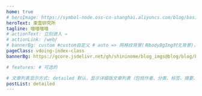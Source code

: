 ```yaml
---
home: true
# heroImage: https://symbol-node.oss-cn-shanghai.aliyuncs.com/blog/basic/background.jpg
heroText: 東雲研究所
tagline: 喵喵喵喵
# actionText: 立刻进入 →
# actionLink: /web/
# bannerBg: custom #custom自定义 # auto => 网格纹背景(有bodyBgImg时无背景)，默认 | none => 无 | '大图地址' | background: 自定义背景样式       提示：如发现文本颜色不适应你的背景时可以到palette.styl修改$bannerTextColor变量
pageClass: vdoing-index-class
bannerBg: https://gcore.jsdelivr.net/gh/shininome/blog_imgs@blog/blog/background/hakase.png

# features: # 可选的

# 文章列表显示方式: detailed 默认，显示详细版文章列表（包括作者、分类、标签、摘要、分页等）| simple => 显示简约版文章列表（仅标题和日期）| none 不显示文章列表
postList: detailed
---
```


<!-- 小熊猫 -->
<!-- <img src="/img/panda-waving.png" class="panda no-zoom" style="width: 130px;height: 115px;opacity: 0.8;margin-bottom: -4px;padding-bottom:0;position: fixed;bottom: 0;left: 0.5rem;z-index: 1;"> -->
<ClientOnly>
  <IndexBigImg />
</ClientOnly>
